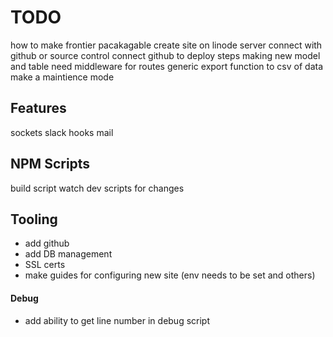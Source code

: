 # TODO
how to make frontier pacakagable
create site on linode server
connect with github or source control
connect github to deploy steps
making new model and table
need middleware for routes
generic export function to csv of data
make a maintience mode


## Features
sockets
slack
hooks
mail

## NPM Scripts
build script
watch dev scripts for changes

## Tooling
- add github
- add DB management
- SSL certs
- make guides for configuring new site (env needs to be set and others)

#### Debug
- add ability to get line number in debug script


